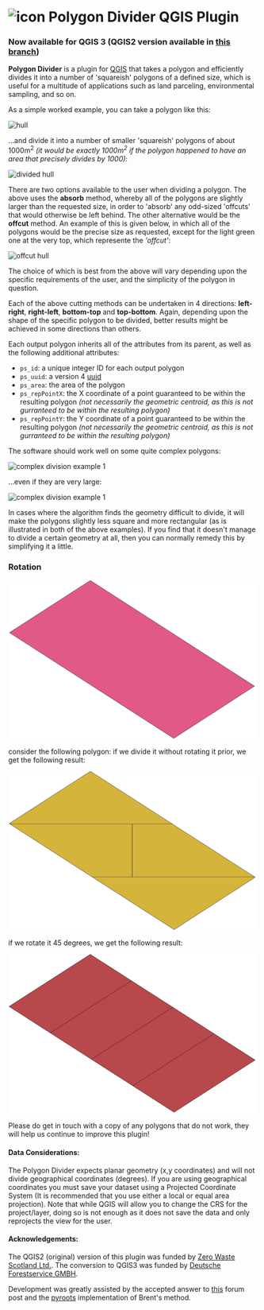 # ![icon](icon.png) Polygon Divider QGIS Plugin

### Now available for QGIS 3 (QGIS2 version available in [this branch](https://github.com/jonnyhuck/RFCL-PolygonDivider/tree/QGIS2-version))

**Polygon Divider** is a plugin for [QGIS](http://www.qgis.org/en/site/) that takes a polygon and efficiently divides it into a number of 'squareish' polygons of a defined size, which is useful for a multitude of applications such as land parceling, environmental sampling, and so on.

As a simple worked example, you can take a polygon like this:

![hull](images/hull.png)

...and divide it into a number of smaller 'squareish' polygons of about 1000m<sup>2</sup> *(it would be exactly 1000m<sup>2</sup> if the polygon happened to have an area that precisely divides by 1000)*:

![divided hull](images/dividedhull.png)

There are two options available to the user when dividing a polygon. The above uses the **absorb** method, whereby all of the polygons are slightly larger than the requested size, in order to 'absorb' any odd-sized 'offcuts' that would otherwise be left behind. The other alternative would be the **offcut** method. An example of this is given below, in which all of the polygons would be the precise size as requested, except for the light green one at the very top, which represente the *'offcut'*:

![offcut hull](images/hulloffcut.png)

The choice of which is best from the above will vary depending upon the specific requirements of the user, and the simplicity of the polygon in question. 

Each of the above cutting methods can be undertaken in 4 directions: **left-right**, **right-left**, **bottom-top** and **top-bottom**. Again, depending upon the shape of the specific polygon to be divided, better results might be achieved in some directions than others.

Each output polygon inherits all of the attributes from its parent, as well as the following additional attributes:

* `ps_id`: a unique integer ID for each output polygon
* `ps_uuid`: a version 4 [uuid](https://en.wikipedia.org/wiki/Universally_unique_identifier)
* `ps_area`: the area of the polygon
* `ps_repPointX`: the X coordinate of a point guaranteed to be within the resulting polygon *(not necessarily the geometric centroid, as this is not gurranteed to be within the resulting polygon)*
* `ps_repPointY`: the Y coordinate of a point guaranteed to be within the resulting polygon *(not necessarily the geometric centroid, as this is not gurranteed to be within the resulting polygon)*

The software should work well on some quite complex polygons:

![complex division example 1](images/complex1.png)

...even if they are very large:

![complex division example 1](images/complex2.png)

In cases where the algorithm finds the geometry difficult to divide, it will make the polygons slightly less square and more rectangular (as is illustrated in both of the above examples). If you find that it doesn't manage to divide a certain geometry at all, then you can normally remedy this by simplifying it a little.

### Rotation

![rotation example original](images/rotation_example_original.png)

consider the following polygon:
if we divide it without rotating it prior, we get the following result:

![rotation example divided without rotation](images/rotation_example_divided_not_rotated.png)

if we rotate it 45 degrees, we get the following result:

![rotation example divided with rotation](images/rotation_example_divided_rotated.png)

Please do get in touch with a copy of any polygons that do not work, they will help us continue to improve this plugin!

#### Data Considerations:
The Polygon Divider expects planar geometry (x,y coordinates) and will not divide geographical coordinates (degrees).  If you are using geographical coordinates you must save your dataset using a Projected Coordinate System (It is recommended that you use either a local or equal area projection).  Note that while QGIS will allow you to change the CRS for the project/layer, doing so is not enough as it does not save the data and only reprojects the view for the user.

#### Acknowledgements:
The QGIS2 (original) version of this plugin was funded by [Zero Waste Scotland Ltd.](http://www.zerowastescotland.org.uk/). The conversion to QGIS3 was funded by [Deutsche Forestservice GMBH](https://www.dfs-online.de/).

Development was greatly assisted by the accepted answer to [this](http://gis.stackexchange.com/questions/5300/dividing-polygon-into-specific-sizes-using-arcgis) forum post and the [pyroots](https://pypi.python.org/pypi/pyroots/0.1.0)  implementation of Brent's method.
